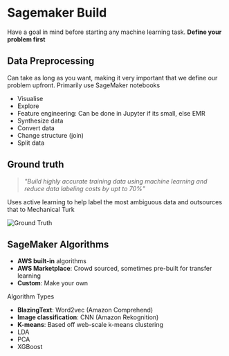 # Sagemaker Build

Have a goal in mind before starting any machine learning task. **Define your problem first**

## Data Preprocessing

Can take as long as you want, making it very important that we define our problem upfront. Primarily use SageMaker notebooks

* Visualise
* Explore
* Feature engineering: Can be done in Jupyter if its small, else EMR
* Synthesize data
* Convert data
* Change structure (join)
* Split data

## Ground truth

> _"Build highly accurate training data using machine learning and reduce data labeling costs by upt to 70%"_

Uses active learning to help label the most ambiguous data and outsources that to Mechanical Turk

![Ground Truth](img/9b-ground-truth.png)

## SageMaker Algorithms

* **AWS built-in** algorithms
* **AWS Marketplace**: Crowd sourced, sometimes pre-built for transfer learning
* **Custom**: Make your own

Algorithm Types

* **BlazingText**: Word2vec (Amazon Comprehend)
* **Image classification**: CNN (Amazon Rekognition)
* **K-means**: Based off web-scale k-means clustering
* LDA
* PCA
* XGBoost
